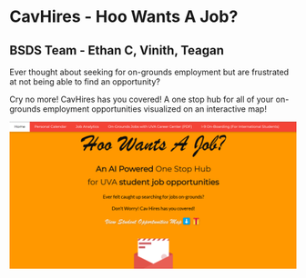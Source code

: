 # CavHires - Hoo Wants A Job?

## BSDS Team - Ethan C, Vinith, Teagan 

Ever thought about seeking for on-grounds employment but are frustrated at not being able to find an opportunity? 

Cry no more! CavHires has you covered! A one stop hub for all of your on-grounds employment opportunities visualized on an interactive map!

<img src="html_files/html_data/landing_page.png" alt='Demo Page' />
